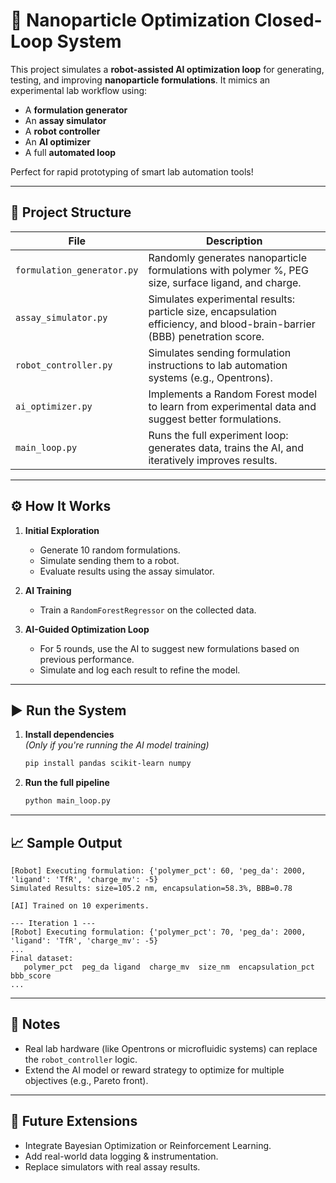 # 🧪 Nanoparticle Optimization Closed-Loop System

This project simulates a **robot-assisted AI optimization loop** for generating, testing, and improving **nanoparticle formulations**. It mimics an experimental lab workflow using:

- A **formulation generator**
- An **assay simulator**
- A **robot controller**
- An **AI optimizer**
- A full **automated loop**

Perfect for rapid prototyping of smart lab automation tools!

---

## 📁 Project Structure

| File | Description |
|------|-------------|
| `formulation_generator.py` | Randomly generates nanoparticle formulations with polymer %, PEG size, surface ligand, and charge. |
| `assay_simulator.py` | Simulates experimental results: particle size, encapsulation efficiency, and blood-brain-barrier (BBB) penetration score. |
| `robot_controller.py` | Simulates sending formulation instructions to lab automation systems (e.g., Opentrons). |
| `ai_optimizer.py` | Implements a Random Forest model to learn from experimental data and suggest better formulations. |
| `main_loop.py` | Runs the full experiment loop: generates data, trains the AI, and iteratively improves results. |

---

## ⚙️ How It Works

1. **Initial Exploration**  
   - Generate 10 random formulations.
   - Simulate sending them to a robot.
   - Evaluate results using the assay simulator.

2. **AI Training**  
   - Train a `RandomForestRegressor` on the collected data.

3. **AI-Guided Optimization Loop**  
   - For 5 rounds, use the AI to suggest new formulations based on previous performance.
   - Simulate and log each result to refine the model.

---

## ▶️ Run the System

1. **Install dependencies**  
   *(Only if you're running the AI model training)*

   ```bash
   pip install pandas scikit-learn numpy
   ```

2. **Run the full pipeline**

   ```bash
   python main_loop.py
   ```

---

## 📈 Sample Output

```
[Robot] Executing formulation: {'polymer_pct': 60, 'peg_da': 2000, 'ligand': 'TfR', 'charge_mv': -5}
Simulated Results: size=105.2 nm, encapsulation=58.3%, BBB=0.78

[AI] Trained on 10 experiments.

--- Iteration 1 ---
[Robot] Executing formulation: {'polymer_pct': 70, 'peg_da': 2000, 'ligand': 'TfR', 'charge_mv': -5}
...
Final dataset:
   polymer_pct  peg_da ligand  charge_mv  size_nm  encapsulation_pct  bbb_score
...
```

---

## 🤖 Notes

- Real lab hardware (like Opentrons or microfluidic systems) can replace the `robot_controller` logic.
- Extend the AI model or reward strategy to optimize for multiple objectives (e.g., Pareto front).

---

## 🚀 Future Extensions

- Integrate Bayesian Optimization or Reinforcement Learning.
- Add real-world data logging & instrumentation.
- Replace simulators with real assay results.

